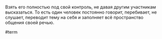 Взять его полностью под свой контроль, не давая другим участникам высказаться. То есть один человек постоянно говорит, перебивает, не слушает, переводит тему на себя и заполняет всё пространство общения своей речью.

#term